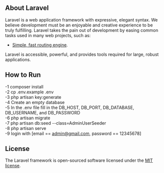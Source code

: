 ## About Laravel

Laravel is a web application framework with expressive, elegant syntax. We believe development must be an enjoyable and creative experience to be truly fulfilling. Laravel takes the pain out of development by easing common tasks used in many web projects, such as:

- [Simple, fast routing engine](https://laravel.com/docs/routing).

Laravel is accessible, powerful, and provides tools required for large, robust applications.

## How to Run

-1 composer install <br>
-2 cp .env.example .env <br>
-3 php artisan key:generate <br>
-4 Create an empty database <br>
-5 In the .env file fill in the DB_HOST, DB_PORT, DB_DATABASE, DB_USERNAME, and DB_PASSWORD <br>
-6 php artisan migrate <br>
-7 php artisan db:seed --class=AdminUserSeeder <br>
-8 php artisan serve <br>
-9 login with [email == admin@gmail.com, password == 12345678] <br>


## License

The Laravel framework is open-sourced software licensed under the [MIT license](https://opensource.org/licenses/MIT).
